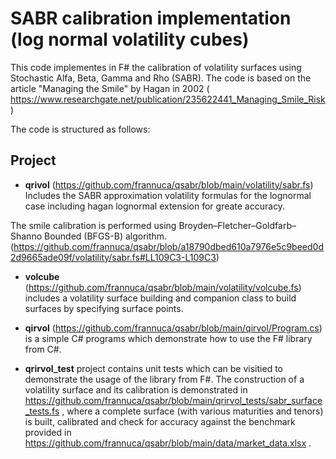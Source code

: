 # SABR calibration implementation (log normal volatility cubes)
This code implementes in F# the calibration of volatility surfaces using Stochastic Alfa, Beta, Gamma and Rho (SABR).
The code is based on the article "Managing the Smile" by Hagan in 2002 ( https://www.researchgate.net/publication/235622441_Managing_Smile_Risk )

The code is structured as follows:
## Project 
- **qrivol** (https://github.com/frannuca/qsabr/blob/main/volatility/sabr.fs)
Includes the SABR approximation volatility formulas for the lognormal case including hagan lognormal extension for greate accuracy.

The smile calibration is performed using Broyden–Fletcher–Goldfarb–Shanno Bounded (BFGS-B) algorithm.(https://github.com/frannuca/qsabr/blob/a18790dbed610a7976e5c9beed0d2d9665ade09f/volatility/sabr.fs#LL109C3-L109C3)

- **volcube** (https://github.com/frannuca/qsabr/blob/main/volatility/volcube.fs) includes a volatility surface building and companion class 
to build surfaces by specifying surface points.

- **qirvol** (https://github.com/frannuca/qsabr/blob/main/qirvol/Program.cs) is a simple C# programs which demonstrate how to use the F# library from C#.

- **qrirvol_test** project contains unit tests which can be visitied to demonstrate the usage of the library from F#. 
The construction of a volatility surface and its calibration is demonstrated in  https://github.com/frannuca/qsabr/blob/main/qrirvol_tests/sabr_surface_tests.fs , where a complete surface (with various maturities and tenors) is built, calibrated and check for accuracy against the benchmark provided in https://github.com/frannuca/qsabr/blob/main/data/market_data.xlsx .




